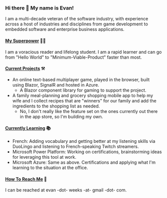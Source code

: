 ### Hi there 👋 My name is Evan!
I am a multi-decade veteran of the software industry, with experience across a host of industries and disciplines from game development to embedded software and enterprise business applications.

#### <ins>My Superpower</ins> 🦸‍♂
I am a voracious reader and lifelong student. I am a rapid learner and can go from "Hello World" to "Minimum-Viable-Product" faster than most.

#### <ins>Current Projects</ins> ⚒
- An online text-based multiplayer game, played in the browser, built using Blazor, SignalR and hosted in Azure.
  - A Blazor component library for gaming to support the project.
- A family meal-planning and grocery shopping mobile app to help my wife and I collect recipes that are "winners" for our family and add the ingredients to the shopping list as needed.
  - No, I don't really like the feature set on the ones currently out there in the app store, so I'm building my own.

#### <ins>Currently Learning</ins> 📚
- French: Adding vocabulary and getting better at my listening skills via DuoLingo and listening to French-speaking Twitch streamers.
- Microsoft Power Platform: Working on certifications, brainstorming ideas for leveraging this tool at work.
- Microsoft Azure: Same as above. Certifications and applying what I'm learning to the situation at the office.

#### <ins>How To Reach Me</ins> 📨
I can be reached at evan -dot- weeks -at- gmail -dot- com.


<!--
**EvanWeeks/EvanWeeks** is a ✨ _special_ ✨ repository because its `README.md` (this file) appears on your GitHub profile.

Here are some ideas to get you started:

- 🔭 I’m currently working on ...
- 🌱 I’m currently learning ...
- 👯 I’m looking to collaborate on ...
- 🤔 I’m looking for help with ...
- 💬 Ask me about ...
- 📫 How to reach me: ...
- 😄 Pronouns: ...
- ⚡ Fun fact: ...
-->
